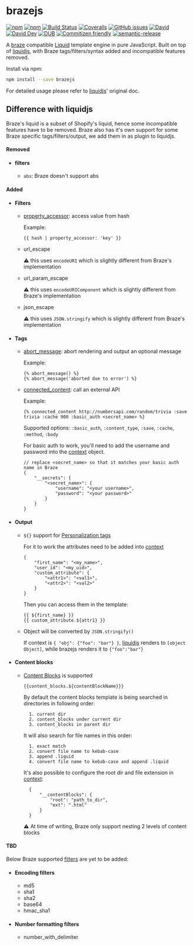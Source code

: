 # brazejs

[![npm](https://img.shields.io/npm/v/brazejs.svg)](https://www.npmjs.org/package/brazejs)
[![npm](https://img.shields.io/npm/dm/brazejs.svg)](https://www.npmjs.org/package/brazejs)
[![Build Status](https://travis-ci.org/yq314/brazejs.svg?branch=master)](https://travis-ci.org/yq314/brazejs)
[![Coveralls](https://img.shields.io/coveralls/yq314/brazejs.svg)](https://coveralls.io/github/yq314/brazejs?branch=master)
[![GitHub issues](https://img.shields.io/github/issues-closed/yq314/brazejs.svg)](https://github.com/yq314/brazejs/issues)
[![David](https://img.shields.io/david/yq314/brazejs.svg)](https://david-dm.org/yq314/brazejs)
[![David Dev](https://img.shields.io/david/dev/yq314/brazejs.svg)](https://david-dm.org/yq314/brazejs?type=dev)
[![DUB](https://img.shields.io/dub/l/vibe-d.svg)](https://github.com/yq314/brazejs/blob/master/LICENSE)
[![Commitizen friendly](https://img.shields.io/badge/commitizen-friendly-brightgreen.svg)](http://github.com/yq314/brazejs)
[![semantic-release](https://img.shields.io/badge/%20%20%F0%9F%93%A6%F0%9F%9A%80-semantic--release-e10079.svg)](https://github.com/yq314/brazejs)

A [braze][braze/liquid] compatible [Liquid][tutorial] template engine in pure JavaScript. Built on top of [liquidjs][liquidjs], with Braze tags/filters/syntax added and incompatible features removed.

Install via npm:

```bash
npm install --save brazejs
```

For detailed usage please refer to [liquidjs][liquidjs]' original doc.

## Difference with liquidjs

Braze's liquid is a subset of Shopify's liquid, hence some incompatible features have to be removed. Braze also has it's own support for some Braze specific tags/filters/output, we add them in as plugin to liquidjs.

#### Removed

* #### filters
    * `abs`: Braze doesn't support abs

#### Added

* #### Filters
    * [property_accessor][braze/property_accessor]: access value from hash
        
        Example:
        ```
        {{ hash | property_accessor: 'key' }}
        ```
        
    * url_escape
    
        ⚠️ this uses `encodeURI` which is slightly different from Braze's implementation
    
    * url_param_escape
    
        ⚠️ this uses `encodeURIComponent` which is slightly different from Braze's implementation
    
    * json_escape
    
        ⚠️ this uses `JSON.stringify` which is slightly different from Braze's implementation
        
* #### Tags
    * [abort_message][braze/abort_message]: abort rendering and output an optional message
        
        Example:
        ```
        {% abort_message() %}
        {% abort_message('aborted due to error') %}
        ```
     
    * [connected_content][braze/connected_content]: call an external API
    
        Example:
        ```
        {% connected_content http://numbersapi.com/random/trivia :save trivia :cache 900 :basic_auth <secret_name> %}
        ```
        
        Supported options: `:basic_auth`, `:content_type`, `:save`, `:cache`, `:method`, `:body`
        
        For basic auth to work, you'll need to add the username and password into the [context][liquidjs/context] object.
        ```
        // replace <secret_name> so that it matches your basic auth name in Braze 
        {
            "__secrets": {
                "<secret_name>": {
                    "username": "<your username>",
                    "password": "<your password>"
                }
            }
        }
        ```
        
* #### Output
    * `${}` support for [Personalization tags][personalization tags]
  
        For it to work the attributes need to be added into [context][liquidjs/context] 

        ```
        {
            "first_name": "<my_name>",
            "user_id": "<my_uid>",
            "custom_attribute": {
                "<attr1>": "<val1>",
                "<attr2>": "<val2>"
            }
        }
        ```
        Then you can access them in the template:
        ```
        {{ ${first_name} }}
        {{ custom_attribute.${attr1} }}
        ```
    * Object will be converted by `JSON.stringify()`
    
        If context is `{ "obj": {"foo": "bar"} }`, [liquidjs][liquidjs] renders to `[object Object]`, while brazejs renders it to `{"foo":"bar"}`

* #### Content blocks
    * [Content Blocks](https://www.braze.com/docs/user_guide/engagement_tools/templates_and_media/content_blocks/) is supported
    
        ```
        {{content_blocks.${contentBlockName}}}
        ```
        
        By default the content blocks template is being searched in directories in following order:
        
            1. current dir
            2. content_blocks under current dir
            3. content_blocks in parent dir
            
        It will also search for file names in this order:
        
            1. exact match
            2. convert file name to kebab-case
            3. append .liquid
            4. convert file name to kebab-case and append .liquid
            
        It's also possible to configure the root dir and file extension in [context][liquidjs/context]:
        
            {
                "__contentBlocks": {
                    "root": "path_to_dir",
                    "ext": ".html"
                }
            }
        
        ⚠️ At time of writing, Braze only support nesting 2 levels of content blocks

        
#### TBD
Below Braze supported [filters][braze/filters] are yet to be added:

* #### Encoding filters
    * md5
    * sha1
    * sha2
    * base64
    * hmac_sha1

* #### Number formatting filters
    * number_with_delimiter

[braze/liquid]: https://www.braze.com/docs/user_guide/personalization_and_dynamic_content/liquid/overview/
[tutorial]: https://shopify.github.io/liquid/basics/introduction/
[liquidjs]: https://github.com/harttle/liquidjs
[personalization tags]: https://www.braze.com/docs/user_guide/personalization_and_dynamic_content/liquid/supported_personalization_tags/
[liquidjs/context]: https://github.com/harttle/liquidjs#render-from-string
[braze/filters]: https://www.braze.com/docs/user_guide/personalization_and_dynamic_content/liquid/advanced_filters/
[braze/property_accessor]: https://www.braze.com/docs/user_guide/personalization_and_dynamic_content/liquid/advanced_filters/#property-accessor-filter
[braze/abort_message]: https://www.braze.com/docs/user_guide/personalization_and_dynamic_content/liquid/aborting_messages/
[braze/connected_content]: https://www.braze.com/docs/user_guide/personalization_and_dynamic_content/connected_content/making_an_api_call/#making-an-api-call
